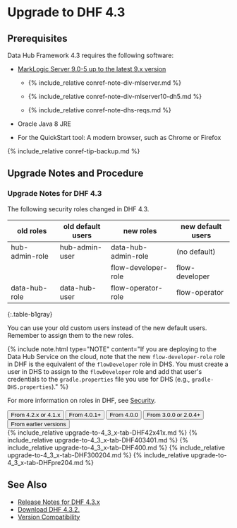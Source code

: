 <!--
layout: inner
title: Upgrade to DHF 4.3.x
permalink: /upgrade/upgrade-to-4_3_x/
-->

# Upgrade to DHF 4.3

## Prerequisites

Data Hub Framework 4.3 requires the following software:

- [MarkLogic Server 9.0-5 up to the latest 9.x version]({{site.baseurl}}/refs/version-compatibility/)

  - {% include_relative conref-note-div-mlserver.md %}

  - {% include_relative conref-note-div-mlserver10-dh5.md %}

  - {% include_relative conref-note-dhs-reqs.md %}

- Oracle Java 8 JRE

- For the QuickStart tool: A modern browser, such as Chrome or Firefox

{% include_relative conref-tip-backup.md %}


## Upgrade Notes and Procedure

### Upgrade Notes for DHF 4.3

The following security roles changed in DHF 4.3.

  | old roles      | old default users | new roles           | new default users |
  |---|---|---|---|
  | hub-admin-role | hub-admin-user    | data-hub-admin-role | (no default)      |
  |                |                   | flow-developer-role | flow-developer    |
  | data-hub-role  | data-hub-user     | flow-operator-role  | flow-operator     |
  {:.table-b1gray}

You can use your old custom users instead of the new default users. Remember to assign them to the new roles.

{% include note.html type="NOTE" content="If you are deploying to the Data Hub Service on the cloud, note that the new `flow-developer-role` role in DHF is the equivalent of the `flowDeveloper` role in DHS. You must create a user in DHS to assign to the `flowDeveloper` role and add that user's credentials to the `gradle.properties` file you use for DHS (e.g., `gradle-DHS.properties`)." %}

For more information on roles in DHF, see [Security]({{site.baseurl}}/refs/security/).


<!-- Tab links -->
<div class="tab">
  <button class="tablinks" onclick="openTab(event, 'DHF42x41xto43x')" id="defaultOpen">From 4.2.x or 4.1.x</button>
  <button class="tablinks" onclick="openTab(event, 'DHF403401to43x')">From 4.0.1+</button>
  <button class="tablinks" onclick="openTab(event, 'DHF400to43x')">From 4.0.0</button>
  <button class="tablinks" onclick="openTab(event, 'DHF300204to43x')">From 3.0.0 or 2.0.4+</button>
  <button class="tablinks" onclick="openTab(event, 'DHFpre204to43x')">From earlier versions</button>
</div>
<!-- Tab content -->
{% include_relative upgrade-to-4_3_x-tab-DHF42x41x.md %}
{% include_relative upgrade-to-4_3_x-tab-DHF403401.md %}
{% include_relative upgrade-to-4_3_x-tab-DHF400.md %}
{% include_relative upgrade-to-4_3_x-tab-DHF300204.md %}
{% include_relative upgrade-to-4_3_x-tab-DHFpre204.md %}


## See Also
- [Release Notes for DHF 4.3.x]({{site.baseurl}}/release-notes/release-notes-4_3_x/)
- [Download DHF 4.3.2.](https://github.com/marklogic/marklogic-data-hub/releases/tag/v4.3.2)
- [Version Compatibility]({{site.baseurl}}/refs/version-compatibility/)